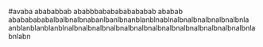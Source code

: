 #avaba abababbab  ababbbababababababab ababab abababababalbalbnalbnabanlbanlbnanblanblnablnalbnalbnalbnalbnalbnla anblanblanblanblnalbnalbnalbnalbnalbnalbnalbnalbnalbnalbnalbnalbnalbnlabnlabn
